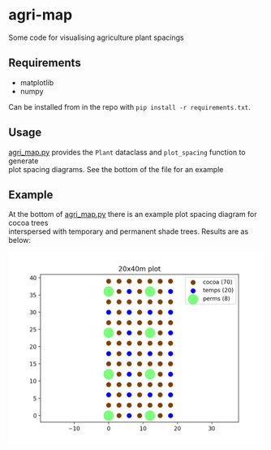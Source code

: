 # agri-map
Some code for visualising agriculture plant spacings

## Requirements
- matplotlib
- numpy

Can be installed from in the repo with `pip install -r requirements.txt`.

## Usage
[agri_map.py](https://github.com/ES-Alexander/agri-map/agri_map.py) 
provides the `Plant` dataclass and `plot_spacing` function to generate  
plot spacing diagrams. See the bottom of the file for an example

## Example
At the bottom of [agri_map.py](https://github.com/ES-Alexander/agri-map/agri_map.py) there is an example plot spacing diagram for cocoa trees  
interspersed with temporary and permanent shade trees. Results are as below:

![example plot spacing result](https://github.com/ES-Alexander/agri-map/blob/main/20x40_plot.png?raw=true)
